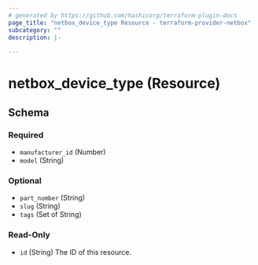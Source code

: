```yaml
---
# generated by https://github.com/hashicorp/terraform-plugin-docs
page_title: "netbox_device_type Resource - terraform-provider-netbox"
subcategory: ""
description: |-
  
---
```


# netbox_device_type (Resource)





<!-- schema generated by tfplugindocs -->
## Schema

### Required

- `manufacturer_id` (Number)
- `model` (String)

### Optional

- `part_number` (String)
- `slug` (String)
- `tags` (Set of String)

### Read-Only

- `id` (String) The ID of this resource.


